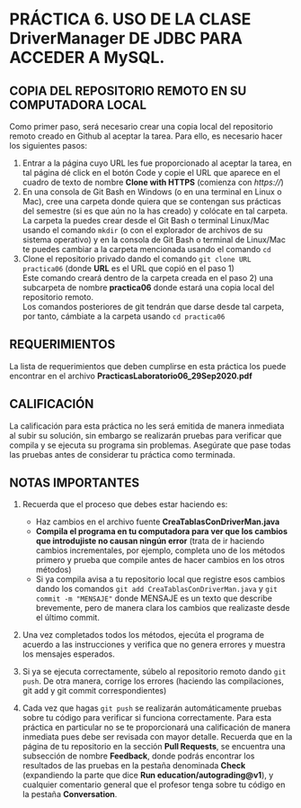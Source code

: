 # PRÁCTICA 6. USO DE LA CLASE DriverManager DE JDBC PARA ACCEDER A MySQL.

## COPIA DEL REPOSITORIO REMOTO EN SU COMPUTADORA LOCAL
Como primer paso, será necesario crear una copia local del repositorio remoto creado en Github al aceptar la tarea. Para ello, es necesario hacer los siguientes pasos:
1)	Entrar a la página cuyo URL les fue proporcionado al aceptar la tarea, en tal página dé click en el botón Code y copie el URL que aparece en el cuadro de texto de nombre **Clone with HTTPS** (comienza con *https://*)
2)	En una consola de Git Bash en Windows (o en una terminal en Linux o Mac), cree una carpeta donde quiera que se contengan sus prácticas del semestre (si es que aún no la has creado) y colócate en tal carpeta. La carpeta la puedes crear desde el Git Bash o terminal Linux/Mac usando el comando `mkdir` (o con el explorador de archivos de su sistema operativo) y en la consola de Git Bash o terminal de Linux/Mac te puedes cambiar a la carpeta mencionada usando el comando `cd`
3)	Clone el repositorio privado dando el comando `git clone URL practica06`
 (donde **URL** es el URL que copió en el paso 1)\
 Este comando creará dentro de la carpeta creada en el paso 2) una subcarpeta de nombre **practica06** donde estará una copia local del repositorio remoto.\
 Los comandos posteriores de git tendrán que darse desde tal carpeta, por tanto, cámbiate a la carpeta usando `cd practica06`


## REQUERIMIENTOS

La lista de requerimientos que deben cumplirse en esta práctica los puede encontrar en el archivo **PracticasLaboratorio06_29Sep2020.pdf**


## CALIFICACIÓN

La calificación para esta práctica no les será emitida de manera inmediata al subir su solución, sin embargo se realizarán pruebas para verificar que compila y se ejecuta su programa sin problemas. Asegúrate que pase todas las pruebas antes de considerar tu práctica como terminada.

## NOTAS IMPORTANTES

1. Recuerda que el proceso que debes estar haciendo es:
   - Haz cambios  en el archivo fuente **CreaTablasConDriverMan.java** 
   - **Compila el programa en tu computadora para ver que los cambios que introdujiste no causan ningún error** (trata de ir haciendo cambios incrementales, por ejemplo, completa uno de los métodos primero y prueba que compile antes de hacer cambios en los otros métodos)
   - Si ya compila avisa a tu repositorio local que registre esos cambios dando los comandos `git add CreaTablasConDriverMan.java` y `git commit -m "MENSAJE"` donde MENSAJE es un texto que describe brevemente, pero de manera clara los cambios que realizaste desde el último commit. 

2. Una vez completados todos los métodos, ejecúta el programa de acuerdo a las instrucciones y verifica que no genera errores y muestra los mensajes esperados. 

3. Si ya se ejecuta correctamente, súbelo al repositorio remoto dando `git push`. De otra manera, corrige los errores (haciendo las compilaciones, git add y git commit correspondientes)

4. Cada vez que hagas `git push` se realizarán automáticamente pruebas sobre tu código para verificar si funciona correctamente. Para esta práctica en particular no se te proporcionará una calificación de manera inmediata pues debe ser revisada con mayor detalle. Recuerda que en la página de tu repositorio en la sección **Pull Requests**, se encuentra una subsección de nombre **Feedback**, donde podrás encontrar los resultados de las pruebas en la pestaña denominada **Check** (expandiendo la parte que dice **Run education/autograding@v1**), y cualquier comentario general que el profesor tenga sobre tu código en la pestaña **Conversation**. 
